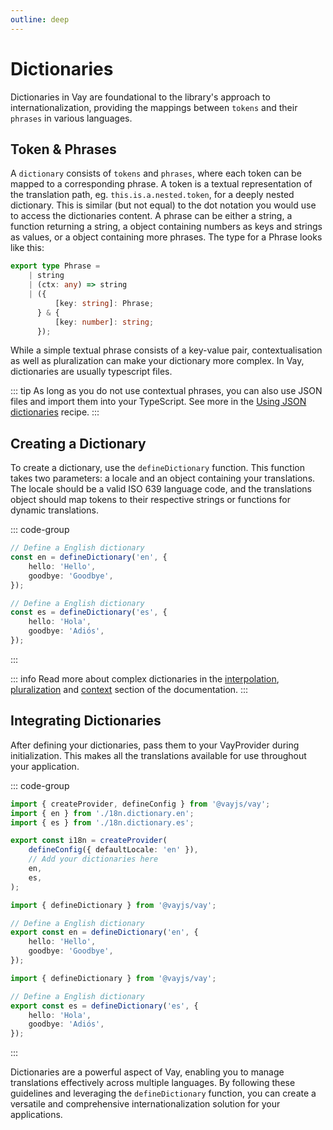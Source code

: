 ```yaml
---
outline: deep
---
```


<!-- @format -->

# Dictionaries

Dictionaries in Vay are foundational to the library's approach to internationalization, providing the mappings between `tokens` and their `phrases` in various languages.

## Token & Phrases

A `dictionary` consists of `tokens` and `phrases`, where each token can be mapped to a corresponding phrase. A token is a textual representation of the translation path, eg. `this.is.a.nested.token`, for a deeply nested dictionary. This is similar (but not equal) to the dot notation you would use to access the dictionaries content. A phrase can be either a string, a function returning a string, a object containing numbers as keys and strings as values, or a object containing more phrases. The type for a Phrase looks like this:

```ts
export type Phrase =
    | string
    | (ctx: any) => string
    | ({
          [key: string]: Phrase;
      } & {
          [key: number]: string;
      });
```

While a simple textual phrase consists of a key-value pair, contextualisation as well as pluralization can make your dictionary more complex. In Vay, dictionaries are usually typescript files.

::: tip
As long as you do not use contextual phrases, you can also use JSON files and import them into your TypeScript. See more in the [Using JSON dictionaries](../recipes/using-JSON-for-dictionaries.md) recipe.
:::

## Creating a Dictionary

To create a dictionary, use the `defineDictionary` function. This function takes two parameters: a locale and an object containing your translations. The locale should be a valid ISO 639 language code, and the translations object should map tokens to their respective strings or functions for dynamic translations.

::: code-group

```ts [src/i18n.dictionary.en.ts]
// Define a English dictionary
const en = defineDictionary('en', {
    hello: 'Hello',
    goodbye: 'Goodbye',
});
```

```ts [src/i18n.dictionary.es.ts]
// Define a English dictionary
const es = defineDictionary('es', {
    hello: 'Hola',
    goodbye: 'Adiós',
});
```

:::

::: info
Read more about complex dictionaries in the [interpolation](./06.interpolation.md), [pluralization](./07.pluralization.md) and [context](./08.context.md) section of the documentation.
:::

## Integrating Dictionaries

After defining your dictionaries, pass them to your VayProvider during initialization. This makes all the translations available for use throughout your application.

::: code-group

```ts [src/i18n.provider.ts]
import { createProvider, defineConfig } from '@vayjs/vay';
import { en } from './18n.dictionary.en';
import { es } from './18n.dictionary.es';

export const i18n = createProvider(
    defineConfig({ defaultLocale: 'en' }),
    // Add your dictionaries here
    en,
    es,
);
```

```ts [src/i18n.dictionary.en.ts]
import { defineDictionary } from '@vayjs/vay';

// Define a English dictionary
export const en = defineDictionary('en', {
    hello: 'Hello',
    goodbye: 'Goodbye',
});
```

```ts [src/i18n.dictionary.es.ts]
import { defineDictionary } from '@vayjs/vay';

// Define a English dictionary
export const es = defineDictionary('es', {
    hello: 'Hola',
    goodbye: 'Adiós',
});
```

:::

Dictionaries are a powerful aspect of Vay, enabling you to manage translations effectively across multiple languages. By following these guidelines and leveraging the `defineDictionary` function, you can create a versatile and comprehensive internationalization solution for your applications.
